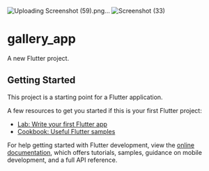 ![Uploading Screenshot (59).png…]()
![Screenshot (33)](https://github.com/sagorrrr11/gallery_app/assets/130689825/03751ed8-4054-4e97-872b-38a88f446ccd)
# gallery_app

A new Flutter project.

## Getting Started

This project is a starting point for a Flutter application.

A few resources to get you started if this is your first Flutter project:

- [Lab: Write your first Flutter app](https://docs.flutter.dev/get-started/codelab)
- [Cookbook: Useful Flutter samples](https://docs.flutter.dev/cookbook)

For help getting started with Flutter development, view the
[online documentation](https://docs.flutter.dev/), which offers tutorials,
samples, guidance on mobile development, and a full API reference.

